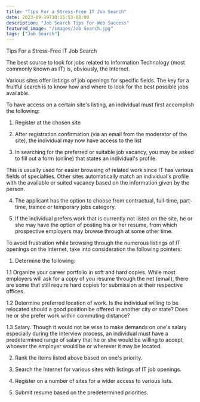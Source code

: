 ```yaml
---
title: "Tips For a Stress-Free IT Job Search"
date: 2023-09-19T18:15:53-08:00
description: "Job Search Tips for Web Success"
featured_image: "/images/Job Search.jpg"
tags: ["Job Search"]
---
```


Tips For a Stress-Free IT Job Search


The best source to look for jobs related to Information Technology (most commonly known as IT) is, obviously, the Internet.

Various sites offer listings of job openings for specific fields.  The key for a fruitful search is to know how and where to look for the best possible jobs available.

To have access on a certain site's listing, an individual must first accomplish the following:

1. Register at the chosen site

2. After registration confirmation (via an email from the moderator of the site), the individual may now have access to the list

3. In searching for the preferred or suitable job vacancy, you may be asked to fill out a form (online) that states an individual's profile.

This is usually used for easier browsing of related work since IT has various fields of specialties.  Other sites automatically match an individual's profile with the available or suited vacancy based on the information given by the person.

4. The applicant has the option to choose from contractual, full-time, part-time, trainee or temporary jobs category.

5. If the individual prefers work that is currently not listed on the site, he or she may have the option of posting his or her resume, from which prospective employers may browse through at some other time.

To avoid frustration while browsing through the numerous listings of IT openings on the Internet, take into consideration the following pointers:

1. Determine the following:

1.1 Organize your career portfolio in soft and hard copies.  While most employers will ask for a copy of you resume through the net (email), there are some that still require hard copies for submission at their respective offices.

1.2 Determine preferred location of work.  Is the individual willing to be relocated should a good position be offered in another city or state? Does he or she prefer work within commuting distance?

1.3 Salary.  Though it would not be wise to make demands on one's salary especially during the interview process, an individual must have a predetermined range of salary that he or she would be willing to accept, whoever the employer would be or wherever it may be located.

2. Rank the items listed above based on one's priority.

3. Search the Internet for various sites with listings of IT job openings.

4. Register on a number of sites for a wider access to various lists.

5. Submit resume based on the predetermined priorities.

